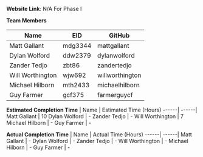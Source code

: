 **Website Link**: N/A For Phase I 

**Team Members**

| Name | EID | GitHub
-----|-----|--------
Matt Gallant | mdg3344 | mattgallant
Dylan Wolford | ddw2379 | dylanwolford
Zander Tedjo | zbt86 | zandertedjo
Will Worthington | wjw692 | willworthington
Michael Hilborn | mth2433| michaelhilborn
Guy Farmer | gcf375 | farmerguycf

**Estimated Completion Time**
| Name | Estimated Time (Hours)
------| ------|
Matt Gallant | 10
Dylan Wolford | -
Zander Tedjo | -
Will Worthington | 7
Michael Hilborn | -
Guy Farmer | -

**Actual Completion Time**
| Name | Actual Time (Hours)
------| ------|
Matt Gallant | -
Dylan Wolford | -
Zander Tedjo | -
Will Worthington | -
Michael Hilborn | -
Guy Farmer | -
